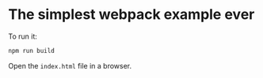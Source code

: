 # The simplest webpack example ever

To run it:

```bash
npm run build
```

Open the `index.html` file in a browser.

